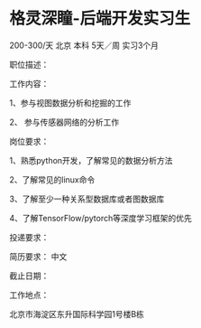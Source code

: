 # 格灵深瞳-后端开发实习生

200-300/天 北京 本科 5天／周 实习3个月

职位描述：

工作内容：

1、参与视图数据分析和挖掘的工作

2、 参与传感器网络的分析工作

岗位要求：

1、熟悉python开发，了解常见的数据分析方法

2、了解常见的linux命令

3、了解至少一种关系型数据库或者图数据库

4、了解TensorFlow/pytorch等深度学习框架的优先



投递要求：

简历要求： 中文

截止日期：

工作地点：

北京市海淀区东升国际科学园1号楼B栋